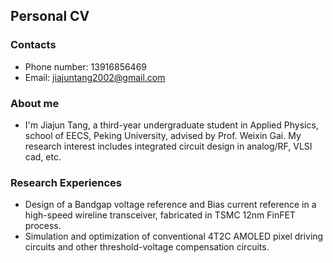 
## Personal CV

### Contacts
- Phone number: 13916856469
- Email: jiajuntang2002@gmail.com

### About me
- I'm Jiajun Tang, a third-year undergraduate student in Applied Physics, school of EECS, Peking University, advised by Prof. Weixin Gai. My research interest includes integrated circuit design in analog/RF, VLSI cad, etc.

### Research Experiences
- Design of a Bandgap voltage reference and Bias current reference in a high-speed wireline transceiver, fabricated in TSMC 12nm FinFET process.
- Simulation and optimization of conventional 4T2C AMOLED pixel driving circuits and other threshold-voltage compensation circuits.
